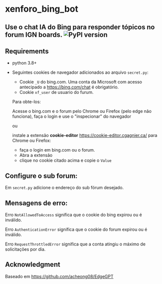 # xenforo_bing_bot

## Use o chat IA do Bing para responder tópicos no forum IGN boards. <img alt="PyPI version" src="https://www.ignboards.com/styles/ign/ign/smilies/international-classic/lolsuper.gif">



## Requirements

- python 3.8+
- Seguintes cookies de navegador adicionados ao arquivo ```secret.py```:
  - Cookie ```_U``` do bing.com. Uma conta da Microsoft com acesso antecipado a https://bing.com/chat é obrigatório.
  - Cookie ```xf_user``` de usuario do furum.
  
  Para obte-los:
  
  Acesse o bing.com e o forum pelo Chrome ou Firefox (pelo edge não funciona), faça o login e use o "inspecionar" do navegador
  
  ou
  
  instale a extensão **cookie-editor** https://cookie-editor.cgagnier.ca/ para Chrome ou Firefox:
  - faça o login em bing.com ou o forum.
  - Abra a extensão
  - clique no cookie citado acima e copie o ```Value```

## Configure o sub forum:

Em ```secret.py``` adicione o endereço do sub fórum desejado.

## Mensagens de erro:
Erro ```NotAllowedToAccess``` significa que o cookie do bing expirou ou é inválido.

Erro ```AuthenticationError``` significa que o cookie do forum expirou ou é inválido.

Erro ```RequestThrottledError``` significa que a conta atingiu o máximo de solicitações por dia.

## Acknowledgment

Baseado em https://github.com/acheong08/EdgeGPT



  
  
      
      
